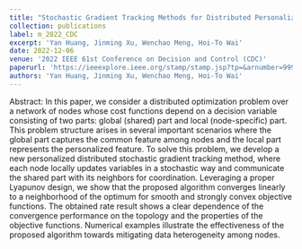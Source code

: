 ```yaml
---
title: "Stochastic Gradient Tracking Methods for Distributed Personalized Optimization over Networks"
collection: publications
label: m_2022_CDC
excerpt: 'Yan Huang, Jinming Xu, Wenchao Meng, Hoi-To Wai'
date: 2022-12-06
venue: '2022 IEEE 61st Conference on Decision and Control (CDC)'
paperurl: 'https://ieeexplore.ieee.org/stamp/stamp.jsp?tp=&arnumber=9992793'
authors: 'Yan Huang, Jinming Xu, Wenchao Meng, Hoi-To Wai'
---
```


Abstract: In this paper, we consider a distributed optimization problem over a network of nodes whose cost functions depend on a decision variable consisting of two parts: global (shared) part and local (node-specific) part. This problem structure arises in several important scenarios where the global part captures the common feature among nodes and the local part represents the personalized feature. To solve this problem, we develop a new personalized distributed stochastic gradient tracking method, where each node locally updates variables in a stochastic way and communicate the shared part with its neighbors for coordination. Leveraging a proper Lyapunov design, we show that the proposed algorithm converges linearly to a neighborhood of the optimum for smooth and strongly convex objective functions. The obtained rate result shows a clear dependence of the convergence performance on the topology and the properties of the objective functions. Numerical examples illustrate the effectiveness of the proposed algorithm towards mitigating data heterogeneity among nodes.

